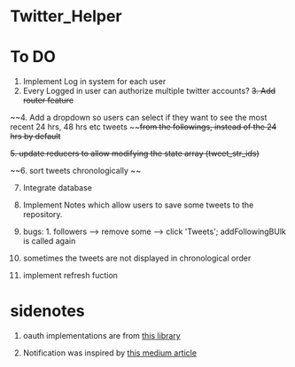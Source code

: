 # Twitter_Helper


# To DO

1. Implement Log in system for each user
2. Every Logged in user can authorize multiple twitter accounts?
~~3. Add router feature~~

~~4. Add a dropdown so users can select if they want to see the most recent 24 hrs, 48 hrs etc tweets ~~~~from the followings, instead of the 24 hrs by default~~

~~5. update reducers to allow modifying the state array (tweet_str_ids)~~

~~6. sort tweets chronologically ~~

7. Integrate database

8. Implement Notes which allow users to save some tweets to the repository. 

9. bugs: 1. followers --> remove some --> click 'Tweets'; addFollowingBUlk is called again

10. sometimes the tweets are not displayed in chronological order

11. implement refresh fuction

# sidenotes
 
1. oauth implementations are from [this library](https://github.com/ciaranj/node-oauth/blob/master/lib/oauth.js)

2. Notification was inspired by [this medium article](https://medium.com/swlh/react-notifications-without-dependencies-801397777e85)